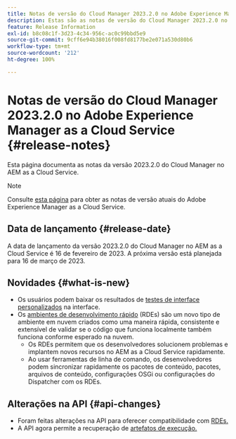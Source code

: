 ```yaml
---
title: Notas de versão do Cloud Manager 2023.2.0 no Adobe Experience Manager as a Cloud Service
description: Estas são as notas de versão do Cloud Manager 2023.2.0 no AEM as a Cloud Service.
feature: Release Information
exl-id: b8c08c1f-3d23-4c34-956c-ac0c99bbd5e9
source-git-commit: 9cff6e94b38016f008fd8177be2e071a530d80b6
workflow-type: tm+mt
source-wordcount: '212'
ht-degree: 100%

---
```


# Notas de versão do Cloud Manager 2023.2.0 no Adobe Experience Manager as a Cloud Service {#release-notes}

Esta página documenta as notas da versão 2023.2.0 do Cloud Manager no AEM as a Cloud Service.

>[!NOTE]
>
>Consulte [esta página](/help/release-notes/release-notes-cloud/release-notes-current.md) para obter as notas de versão atuais do Adobe Experience Manager as a Cloud Service.

## Data de lançamento {#release-date}

A data de lançamento da versão 2023.2.0 do Cloud Manager no AEM as a Cloud Service é 16 de fevereiro de 2023. A próxima versão está planejada para 16 de março de 2023.

## Novidades {#what-is-new}

* Os usuários podem baixar os resultados de [testes de interface personalizados](/help/implementing/cloud-manager/ui-testing.md) na interface.
* Os [ambientes de desenvolvimento rápido](/help/implementing/developing/introduction/rapid-development-environments.md) (RDEs) são um novo tipo de ambiente em nuvem criados como uma maneira rápida, consistente e extensível de validar se o código que funciona localmente também funciona conforme esperado na nuvem.
   * Os RDEs permitem que os desenvolvedores solucionem problemas e implantem novos recursos no AEM as a Cloud Service rapidamente.
   * Ao usar ferramentas de linha de comando, os desenvolvedores podem sincronizar rapidamente os pacotes de conteúdo, pacotes, arquivos de conteúdo, configurações OSGi ou configurações do Dispatcher com os RDEs.

## Alterações na API {#api-changes}

* Foram feitas alterações na API para oferecer compatibilidade com [RDEs.](https://developer.adobe.com/experience-cloud/cloud-manager/reference/api/#tag/Rapid-Development-Environments)
* A API agora permite a recuperação de [artefatos de execução.](https://developer.adobe.com/experience-cloud/cloud-manager/reference/api/#tag/Execution-Artifacts)
